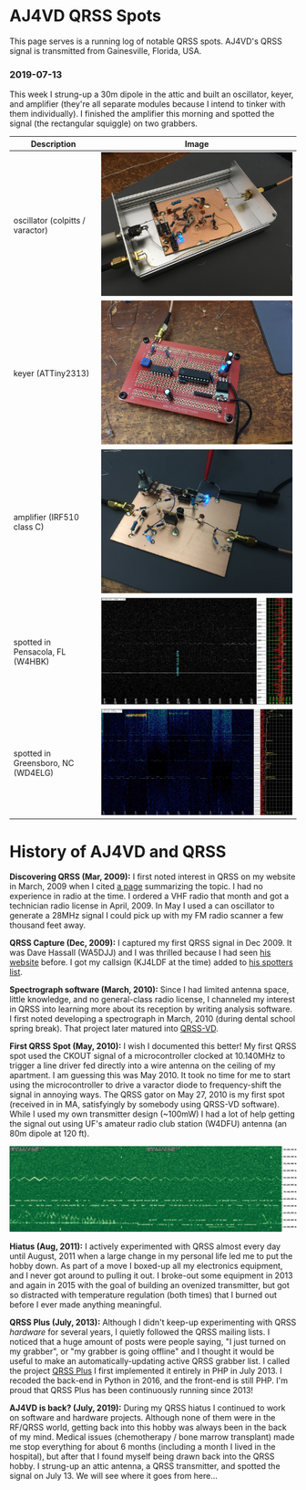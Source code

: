 # AJ4VD QRSS Spots

This page serves is a running log of notable QRSS spots. AJ4VD's QRSS signal is transmitted from Gainesville, Florida, USA.


### 2019-07-13

This week I strung-up a 30m dipole in the attic and built an oscillator, keyer, and amplifier (they're all separate modules because I intend to tinker with them individually). I finished the amplifier this morning and spotted the signal (the rectangular squiggle) on two grabbers.

Description | Image
---|---
oscillator (colpitts / varactor) | ![](2019-07-13-oscillator.jpg)
keyer (ATTiny2313) | ![](2019-07-13-keyer.jpg)
amplifier (IRF510 class C) | ![](2019-07-13-amplifier.jpg)
spotted in Pensacola, FL (W4HBK) | ![](2019-07-13-W4HBK-pensacolaFlUsa.jpg)
spotted in Greensboro, NC (WD4ELG) | ![](2019-07-13-WD4ELG-GreensboroNcUsa.jpg)


# History of AJ4VD and QRSS

**Discovering QRSS (Mar, 2009):** I first noted interest in QRSS on my website in March, 2009 when I cited [a page](https://web.archive.org/web/20100107204201/http://g4oep.atspace.com/qrss/qrss.htm) summarizing the topic. I had no experience in radio at the time. I ordered a VHF radio that month and got a technician radio license in April, 2009. In May I used a can oscillator to generate a 28MHz signal I could pick up with my FM radio scanner a few thousand feet away.

**QRSS Capture (Dec, 2009):** I captured my first QRSS signal in Dec 2009. It was Dave Hassall (WA5DJJ) and I was thrilled because I had seen [his website](http://www.zianet.com/dhassall/) before. I got my callsign (KJ4LDF at the time) added to [his spotters list](http://www.zianet.com/dhassall/QRSSMILES.html).

**Spectrograph software (March, 2010):** Since I had limited antenna space, little knowledge, and no general-class radio license, I channeled my interest in QRSS into learning more about its reception by writing analysis software. I first noted developing a spectrograph in March, 2010 (during dental school spring break). That project later matured into [QRSS-VD](https://github.com/swharden/QRSS-VD).

**First QRSS Spot (May, 2010):** I wish I documented this better! My first QRSS spot used the CKOUT signal of a microcontroller clocked at 10.140MHz to trigger a line driver fed directly into a wire antenna on the ceiling of my apartment. I am guessing this was May 2010. It took no time for me to start using the microcontroller to drive a varactor diode to frequency-shift the signal in annoying ways. The QRSS gator on May 27, 2010 is my first spot (received in in MA, satisfyingly by somebody using QRSS-VD software). While I used my own transmitter design (~100mW) I had a lot of help getting the signal out using UF's amateur radio club station (W4DFU) antenna (an 80m dipole at 120 ft).

![](2010-05-27-aj4vd-gator-ConcordMaUsa.jpg)

**Hiatus (Aug, 2011):** I actively experimented with QRSS almost every day until August, 2011 when a large change in my personal life led me to put the hobby down. As part of a move I boxed-up all my electronics equipment, and I never got around to pulling it out. I broke-out some equipment in 2013 and again in 2015 with the goal of building an ovenized transmitter, but got so distracted with temperature regulation (both times) that I burned out before I ever made anything meaningful.

**QRSS Plus (July, 2013):** Although I didn't keep-up experimenting with QRSS _hardware_ for several years, I quietly followed the QRSS mailing lists. I noticed that a huge amount of posts were people saying, "I just turned on my grabber", or "my grabber is going offline" and I thought it would be useful to make an automatically-updating active QRSS grabber list. I called the project [QRSS Plus](http://swharden.com/qrss/plus/) I first implemented it entirely in PHP in July 2013. I recoded the back-end in Python in 2016, and the front-end is still PHP. I'm proud that QRSS Plus has been continuously running since 2013!

**AJ4VD is back? (July, 2019):** During my QRSS hiatus I continued to work on software and hardware projects. Although none of them were in the RF/QRSS world, getting back into this hobby was always been in the back of my mind. Medical issues (chemotherapy / bone marrow transplant) made me stop everything for about 6 months (including a month I lived in the hospital), but after that I found myself being drawn back into the QRSS hobby. I strung-up an attic antenna, a QRSS transmitter, and spotted the signal on July 13. We will see where it goes from here...